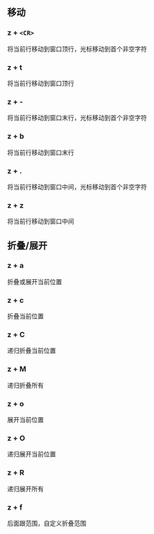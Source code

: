 ## 移动

### z + `<CR>`

将当前行移动到窗口顶行，光标移动到首个非空字符

### z + t

将当前行移动到窗口顶行

### z + -

将当前行移动到窗口末行，光标移动到首个非空字符

### z + b

将当前行移动到窗口末行

### z + .

将当前行移动到窗口中间，光标移动到首个非空字符

### z + z

将当前行移动到窗口中间

## 折叠/展开

### z + a

折叠或展开当前位置

### z + c

折叠当前位置

### z + C

递归折叠当前位置

### z + M

递归折叠所有

### z + o

展开当前位置

### z + O

递归展开当前位置

### z + R

递归展开所有

### z + f

后面跟范围，自定义折叠范围
